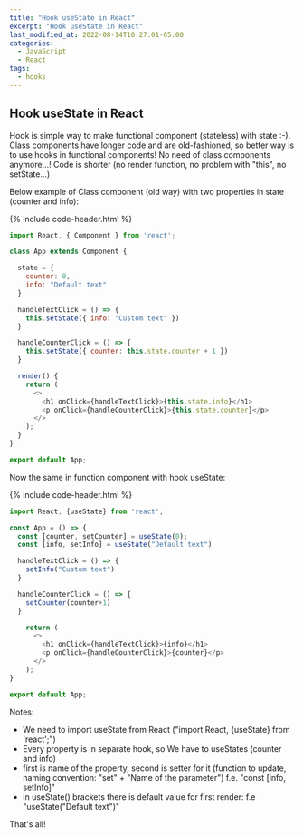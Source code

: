 ```yaml
---
title: "Hook useState in React"
excerpt: "Hook useState in React"
last_modified_at: 2022-08-14T10:27:01-05:00
categories:
  - JavaScript
  - React
tags: 
  - hooks
---
```


<!-- short introduction -->
## Hook useState in React

Hook is simple way to make functional component (stateless) with state :-).
Class components have longer code and are old-fashioned, so better way is to use hooks in functional components!
No need of class components anymore...! Code is shorter (no render function, no problem with "this", no setState...)

Below example of Class component (old way) with two properties in state (counter and info):

{% include code-header.html %}
```js
import React, { Component } from 'react';

class App extends Component {

  state = {
    counter: 0,
    info: "Default text"
  }

  handleTextClick = () => {
    this.setState({ info: "Custom text" })
  }

  handleCounterClick = () => {
    this.setState({ counter: this.state.counter + 1 })
  }

  render() {
    return (
      <>
        <h1 onClick={handleTextClick}>{this.state.info}</h1>
        <p onClick={handleCounterClick}>{this.state.counter}</p>
      </>
    );
  }
}

export default App;
```


Now the same in function component with hook useState:

{% include code-header.html %}
```js
import React, {useState} from 'react';

const App = () => {
  const [counter, setCounter] = useState(0);
  const [info, setInfo] = useState("Default text")

  handleTextClick = () => {
    setInfo("Custom text")
  }

  handleCounterClick = () => {
    setCounter(counter+1)
  }

    return (
      <>
        <h1 onClick={handleTextClick}>{info}</h1>
        <p onClick={handleCounterClick}>{counter}</p>
      </>
    );
}

export default App;
```
Notes:
- We need to import useState from React ("import React, {useState} from 'react';")
- Every property is in separate hook, so We have to useStates (counter and info)
- first is name of the property, second is setter for it (function to update, naming convention: "set" + "Name of the parameter") f.e. "const [info, setInfo]"
- in useState() brackets there is default value for first render: f.e "useState("Default text")"

That's all!




